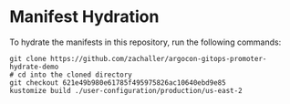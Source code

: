 # Manifest Hydration

To hydrate the manifests in this repository, run the following commands:

```shell
git clone https://github.com/zachaller/argocon-gitops-promoter-hydrate-demo
# cd into the cloned directory
git checkout 621e49b980e61785f495975826ac10640ebd9e85
kustomize build ./user-configuration/production/us-east-2
```
